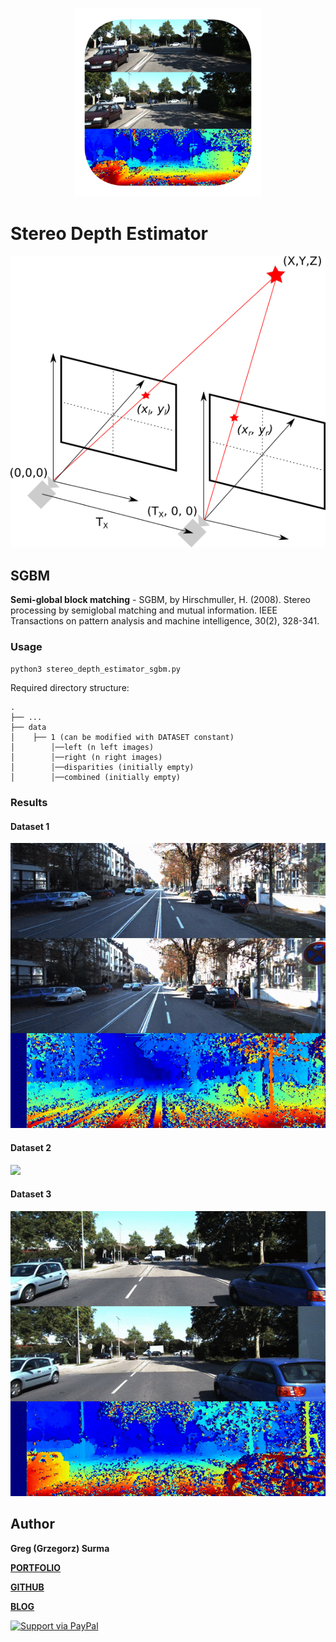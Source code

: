 <h3 align="center">
  <img src="assets/stereo_depth_estimator_icon_web.png" width="300">
</h3>

# Stereo Depth Estimator

![](assets/stereo_setup.png)


## SGBM
**Semi-global block matching** - SGBM, by Hirschmuller, H. (2008). Stereo processing by semiglobal matching and mutual information. IEEE Transactions on pattern analysis and machine intelligence, 30(2), 328-341.

### Usage

`python3 stereo_depth_estimator_sgbm.py`


Required directory structure:

    .
    ├── ...
    ├── data                     
    │    ├── 1 (can be modified with DATASET constant)
    │        │──left (n left images)
    │        │──right (n right images)
    │        │──disparities (initially empty)
    │        │──combined (initially empty)



### Results

#### Dataset 1
![](data/1/result.gif)

#### Dataset 2
![](data/2/result.gif)

#### Dataset 3
![](data/3/result.gif)



## Author

**Greg (Grzegorz) Surma**

[**PORTFOLIO**](https://gsurma.github.io)

[**GITHUB**](https://github.com/gsurma)

[**BLOG**](https://medium.com/@gsurma)

<a href="https://www.paypal.com/paypalme2/grzegorzsurma115">
  <img alt="Support via PayPal" src="https://cdn.rawgit.com/twolfson/paypal-github-button/1.0.0/dist/button.svg"/>
</a>

